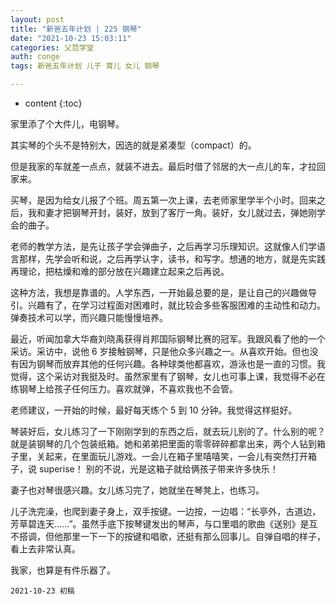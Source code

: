 ```yaml
---
layout: post
title: "新爸五年计划 | 225 钢琴"
date: "2021-10-23 15:03:11"
categories: 父范学堂
auth: conge
tags: 新爸五年计划 儿子 育儿 女儿 钢琴

---
```

* content
{:toc}

家里添了个大件儿，电钢琴。





其实琴的个头不是特别大，因选的就是紧凑型（compact）的。

但是我家的车就差一点点，就装不进去。最后时借了邻居的大一点儿的车，才拉回家来。

买琴，是因为给女儿报了个班。周五第一次上课，去老师家里学半个小时。回来之后，我和妻才把钢琴开封，装好，放到了客厅一角。装好，女儿就过去，弹她刚学会的曲子。

老师的教学方法，是先让孩子学会弹曲子，之后再学习乐理知识。这就像人们学语言那样，先学会听和说，之后再学认字，读书，和写字。想通的地方，就是先实践再理论，把枯燥和难的部分放在兴趣建立起来之后再说。

这种方法，我想是靠谱的。人学东西，一开始最总要的是，是让自己的兴趣做导引。兴趣有了，在学习过程面对困难时，就比较会多些客服困难的主动性和动力。弹奏技术可以学，而兴趣只能慢慢培养。

最近，听闻加拿大华裔刘晓禹获得肖邦国际钢琴比赛的冠军。我跟风看了他的一个采访。采访中，说他 6 岁接触钢琴，只是他众多兴趣之一。从喜欢开始。但也没有因为钢琴而放弃其他的任何兴趣。各种球类他都喜欢，游泳也是一直的习惯。我觉得，这个采访对我挺及时。虽然家里有了钢琴，女儿也可事上课，我觉得不必在练钢琴上给孩子任何压力。喜欢就弹，不喜欢我也不会管。 

老师建议，一开始的时候，最好每天练个 5 到 10 分钟。我觉得这样挺好。

琴装好后，女儿练习了一下刚刚学到的东西之后，就去玩儿别的了。什么别的呢？就是装钢琴的几个包装纸箱。她和弟弟把里面的零零碎碎都拿出来，两个人钻到箱子里，关起来，在里面玩儿游戏。一会儿在箱子里嘻嘻笑，一会儿有突然打开箱子，说 superise！ 别的不说，光是这箱子就给俩孩子带来许多快乐！

妻子也对琴很感兴趣。女儿练习完了，她就坐在琴凳上，也练习。

儿子洗完澡，也爬到妻子身上，双手按键。一边按，一边唱：“长亭外，古道边，芳草碧连天……”。虽然手底下按琴键发出的琴声，与口里唱的歌曲《送别》是互不搭调，但他那里一下一下的按键和唱歌，还挺有那么回事儿。自弹自唱的样子，看上去非常认真。

我家，也算是有件乐器了。

```
2021-10-23 初稿
```
